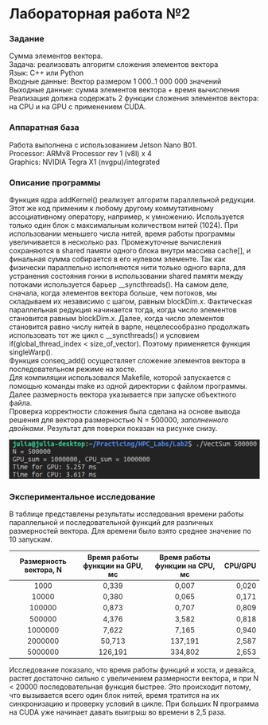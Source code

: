 # Лабораторная работа №2 
### Задание
Сумма элементов вектора.  
Задача: реализовать алгоритм сложения элементов вектора  
Язык: C++ или Python   
Входные данные: Вектор размером 1 000..1 000 000 значений  
Выходные данные: сумма элементов вектора + время вычисления  
Реализация должна содержать 2 функции сложения элементов вектора: на CPU и на GPU с
применением CUDA.  
### Аппаратная база
Работа выполнена с использованием Jetson Nano B01.  
Processor: ARMv8 Processor rev 1 (v8l) x 4  
Graphics: NVIDIA Tegra X1 (nvgpu)/integrated  
### Описание программы
Функция ядра addKernel() реализует алгоритм параллельной редукции. Этот же код применим к любому другому коммутативному ассоциативному оператору, например, к умножению. Используется только один блок с максимальным количеством нитей (1024). При использовании меньшего числа нитей, время работы программы увеличивается в несколько раз. Промежуточные вычисления сохраняются в shared памяти одного блока внутри массива cache[], и финальная сумма собирается в его нулевом элементе. Так как физически параллельно исполняются нити только одного варпа, для устранения состояния гонки в использовании shared памяти между потоками используется барьер __syncthreads(). На самом деле, сначала, когда элементов вектора больше, чем потоков, мы складываем их независимо с шагом, равным blockDim.x. Фактическая параллельная редукция начинается тогда, когда число элементов становится равным blockDim.x. Далее, когда число элементов становится равно числу нитей в варпе, нецелесообразно продолжать использовать тот же цикл с __syncthreads() и условием if(global_thread_index < size_of_vector). Поэтому применяется функция singleWarp().  
Функция conseq_add() осуществляет сложение элементов вектора в последовательном режиме на хосте.  
Для компиляции использовался Makefile, которой запускается с помощью команды make из одной директории с файлом программы. Далее размерность вектора указывается при запуске объектного файла.  
Проверка корректности сложения была сделана на основе вывода решения для вектора размерностью N = 500000, *заполненного двойками*. Результат для поверки показан на рисунке снизу.  

![](Screenshot2.png)

### Экспериментальное исследование
В таблице представлены результаты исследования времени работы параллельной и последовательной функций для различных размерностей вектора. Для времени было взято среднее значение по 10 запускам. 

Размерность вектора, N | Время работы функции на GPU, мс | Время работы функции на CPU, мс | CPU/GPU
:----:|:-------:|:-----------:|------:
1000 | 0,339 | 0,007 | 0,020
10000 | 0,380| 0,065 | 0,171
100000 | 0,873 | 0,707 | 0,809
500000 | 4,376 | 3,582 | 0,818
1000000 | 7,622 | 7,165 | 0,940
2000000 | 50,713 | 137,191 | 2,587
5000000 | 126,191 | 334,802 | 2,653  

Исследование показало, что время работы функций и хоста, и девайса, растет достаточно сильно с увеличением размерности вектора, и при N < 20000 последовательная функция быстрее. Это происходит потому, что вызывается всего один блок нитей, время тратится на их синхронизацию и проверку условий в цикле. При б*о*льших N программа на CUDA уже начинает давать выигрыш во времени в 2,5 раза.

